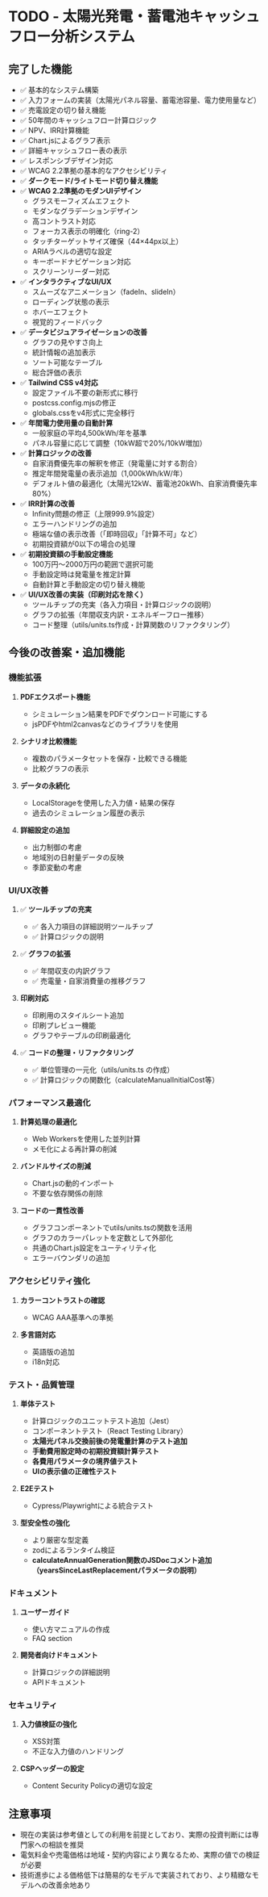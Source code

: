 # TODO - 太陽光発電・蓄電池キャッシュフロー分析システム

## 完了した機能
- ✅ 基本的なシステム構築
- ✅ 入力フォームの実装（太陽光パネル容量、蓄電池容量、電力使用量など）
- ✅ 売電設定の切り替え機能
- ✅ 50年間のキャッシュフロー計算ロジック
- ✅ NPV、IRR計算機能
- ✅ Chart.jsによるグラフ表示
- ✅ 詳細キャッシュフロー表の表示
- ✅ レスポンシブデザイン対応
- ✅ WCAG 2.2準拠の基本的なアクセシビリティ
- ✅ **ダークモード/ライトモード切り替え機能**
- ✅ **WCAG 2.2準拠のモダンUIデザイン**
  - グラスモーフィズムエフェクト
  - モダンなグラデーションデザイン
  - 高コントラスト対応
  - フォーカス表示の明確化（ring-2）
  - タッチターゲットサイズ確保（44×44px以上）
  - ARIAラベルの適切な設定
  - キーボードナビゲーション対応
  - スクリーンリーダー対応
- ✅ **インタラクティブなUI/UX**
  - スムーズなアニメーション（fadeIn、slideIn）
  - ローディング状態の表示
  - ホバーエフェクト
  - 視覚的フィードバック
- ✅ **データビジュアライゼーションの改善**
  - グラフの見やすさ向上
  - 統計情報の追加表示
  - ソート可能なテーブル
  - 総合評価の表示
- ✅ **Tailwind CSS v4対応**
  - 設定ファイル不要の新形式に移行
  - postcss.config.mjsの修正
  - globals.cssをv4形式に完全移行
- ✅ **年間電力使用量の自動計算**
  - 一般家庭の平均4,500kWh/年を基準
  - パネル容量に応じて調整（10kW超で20%/10kW増加）
- ✅ **計算ロジックの改善**
  - 自家消費優先率の解釈を修正（発電量に対する割合）
  - 推定年間発電量の表示追加（1,000kWh/kW/年）
  - デフォルト値の最適化（太陽光12kW、蓄電池20kWh、自家消費優先率80%）
- ✅ **IRR計算の改善**
  - Infinity問題の修正（上限999.9%設定）
  - エラーハンドリングの追加
  - 極端な値の表示改善（「即時回収」「計算不可」など）
  - 初期投資額が0以下の場合の処理
- ✅ **初期投資額の手動設定機能**
  - 100万円〜2000万円の範囲で選択可能
  - 手動設定時は発電量を推定計算
  - 自動計算と手動設定の切り替え機能
- ✅ **UI/UX改善の実装（印刷対応を除く）**
  - ツールチップの充実（各入力項目・計算ロジックの説明）
  - グラフの拡張（年間収支内訳・エネルギーフロー推移）
  - コード整理（utils/units.ts作成・計算関数のリファクタリング）

## 今後の改善案・追加機能

### 機能拡張
1. **PDFエクスポート機能**
   - シミュレーション結果をPDFでダウンロード可能にする
   - jsPDFやhtml2canvasなどのライブラリを使用

2. **シナリオ比較機能**
   - 複数のパラメータセットを保存・比較できる機能
   - 比較グラフの表示

3. **データの永続化**
   - LocalStorageを使用した入力値・結果の保存
   - 過去のシミュレーション履歴の表示

4. **詳細設定の追加**
   - 出力制御の考慮
   - 地域別の日射量データの反映
   - 季節変動の考慮

### UI/UX改善
1. ✅ **ツールチップの充実**
   - ✅ 各入力項目の詳細説明ツールチップ
   - ✅ 計算ロジックの説明

2. ✅ **グラフの拡張**
   - ✅ 年間収支の内訳グラフ
   - ✅ 売電量・自家消費量の推移グラフ

3. **印刷対応**
   - 印刷用のスタイルシート追加
   - 印刷プレビュー機能
   - グラフやテーブルの印刷最適化

4. ✅ **コードの整理・リファクタリング**
   - ✅ 単位管理の一元化（utils/units.ts の作成）
   - ✅ 計算ロジックの関数化（calculateManualInitialCost等）

### パフォーマンス最適化
1. **計算処理の最適化**
   - Web Workersを使用した並列計算
   - メモ化による再計算の削減

2. **バンドルサイズの削減**
   - Chart.jsの動的インポート
   - 不要な依存関係の削除

3. **コードの一貫性改善**
   - グラフコンポーネントでutils/units.tsの関数を活用
   - グラフのカラーパレットを定数として外部化
   - 共通のChart.js設定をユーティリティ化
   - エラーバウンダリの追加

### アクセシビリティ強化
1. **カラーコントラストの確認**
   - WCAG AAA基準への準拠

2. **多言語対応**
   - 英語版の追加
   - i18n対応

### テスト・品質管理
1. **単体テスト**
   - 計算ロジックのユニットテスト追加（Jest）
   - コンポーネントテスト（React Testing Library）
   - **太陽光パネル交換前後の発電量計算のテスト追加**
   - **手動費用設定時の初期投資額計算テスト**
   - **各費用パラメータの境界値テスト**
   - **UIの表示値の正確性テスト**

2. **E2Eテスト**
   - Cypress/Playwrightによる統合テスト

3. **型安全性の強化**
   - より厳密な型定義
   - zodによるランタイム検証
   - **calculateAnnualGeneration関数のJSDocコメント追加（yearsSinceLastReplacementパラメータの説明）**

### ドキュメント
1. **ユーザーガイド**
   - 使い方マニュアルの作成
   - FAQ section

2. **開発者向けドキュメント**
   - 計算ロジックの詳細説明
   - APIドキュメント

### セキュリティ
1. **入力値検証の強化**
   - XSS対策
   - 不正な入力値のハンドリング

2. **CSPヘッダーの設定**
   - Content Security Policyの適切な設定

## 注意事項
- 現在の実装は参考値としての利用を前提としており、実際の投資判断には専門家への相談を推奨
- 電気料金や売電価格は地域・契約内容により異なるため、実際の値での検証が必要
- 技術進歩による価格低下は簡易的なモデルで実装されており、より精緻なモデルへの改善余地あり 